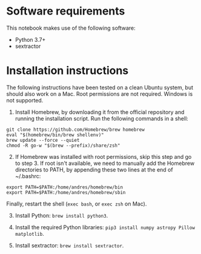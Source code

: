 # Software requirements

This notebook makes use of the following software:

* Python 3.7+
* sextractor

# Installation instructions

The following instructions have been tested on a clean Ubuntu system, but should also work on a Mac. Root permissions are not required. Windows is not supported.

1. Install Homebrew, by downloading it from the official repository and running the installation script. Run the following commands in a shell:

```
git clone https://github.com/Homebrew/brew homebrew
eval "$(homebrew/bin/brew shellenv)"
brew update --force --quiet
chmod -R go-w "$(brew --prefix)/share/zsh"
```

2. If Homebrew was installed with root permissions, skip this step and go to step 3. If root isn't available, we need to manually add the Homebrew directories to PATH, by appending these two lines at the end of ~/.bashrc:

```
export PATH=$PATH:/home/andres/homebrew/bin
export PATH=$PATH:/home/andres/homebrew/sbin
```

Finally, restart the shell (`exec bash`, or `exec zsh` on Mac).

3. Install Python: `brew install python3`.

4. Install the required Python libraries: `pip3 install numpy astropy Pillow matplotlib`.

5. Install sextractor: `brew install sextractor`.



